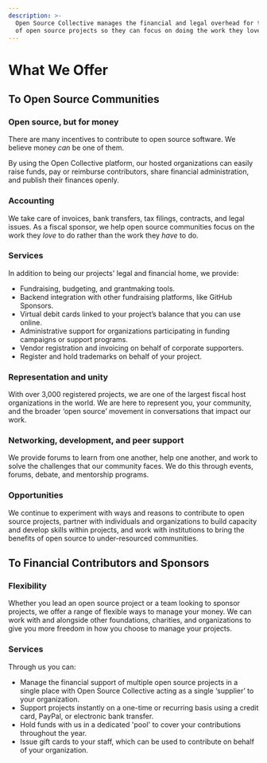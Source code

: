 ```yaml
---
description: >-
  Open Source Collective manages the financial and legal overhead for thousands
  of open source projects so they can focus on doing the work they love.
---
```


# What We Offer

## To Open Source Communities

### Open source, but for money

There are many incentives to contribute to open source software. We believe money _can_ be one of them.&#x20;

By using the Open Collective platform, our hosted organizations can easily raise funds, pay or reimburse contributors, share financial administration, and publish their finances openly.

### Accounting

We take care of invoices, bank transfers, tax filings, contracts, and legal issues. As a fiscal sponsor, we help open source communities focus on the work they _love_ to do rather than the work they _have_ to do.&#x20;

### Services

In addition to being our projects' legal and financial home, we provide:

* Fundraising, budgeting, and grantmaking tools.
* Backend integration with other fundraising platforms, like GitHub Sponsors.&#x20;
* Virtual debit cards linked to your project’s balance that you can use online.
* Administrative support for organizations participating in funding campaigns or support programs.&#x20;
* Vendor registration and invoicing on behalf of corporate supporters.
* Register and hold trademarks on behalf of your project.

### Representation and unity &#x20;

With over 3,000 registered projects, we are one of the largest fiscal host organizations in the world. We are here to represent you, your community, and the broader ‘open source’ movement in conversations that impact our work.&#x20;

### Networking, development, and peer support

We provide forums to learn from one another, help one another, and work to solve the challenges that our community faces. We do this through events, forums, debate, and mentorship programs.

### Opportunities

We continue to experiment with ways and reasons to contribute to open source projects, partner with individuals and organizations to build capacity and develop skills within projects, and work with institutions to bring the benefits of open source to under-resourced communities.

## To Financial Contributors and Sponsors

### Flexibility

Whether you lead an open source project or a team looking to sponsor projects, we offer a range of flexible ways to manage your money. We can work with and alongside other foundations, charities, and organizations to give you more freedom in how you choose to manage your projects.&#x20;

### Services

Through us you can:

* Manage the financial support of multiple open source projects in a single place with Open Source Collective acting as a single ‘supplier’ to your organization.
* Support projects instantly on a one-time or recurring basis using a credit card, PayPal, or electronic bank transfer.
* Hold funds with us in a dedicated 'pool' to cover your contributions throughout the year.
* Issue gift cards to your staff, which can be used to contribute on behalf of your organization.

